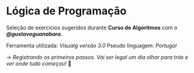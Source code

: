 # Lógica de Programação
 Seleção de exercícios sugeridos durante **Curso de Algoritmos** com o _**@gustavoguanabara.**_
 
 Ferramenta utilizada: _Visualg versão 3.0_
 Pseudo linguagem: _Portugol_

-> _Registrando os primeiros passos. Vai ser legal um dia olhar para trás e ver onde tudo começou!_ :baby:

